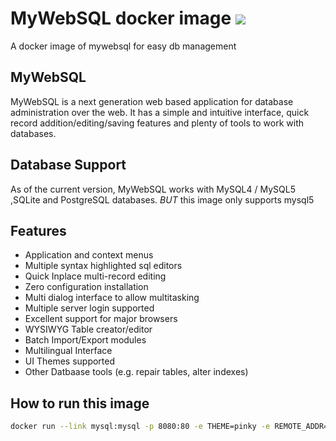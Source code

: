 # MyWebSQL docker image [![](https://images.microbadger.com/badges/image/ibandla/mywebsql.svg)](https://microbadger.com/images/ibandla/mywebsql "Get your own image badge on microbadger.com")

A docker image of mywebsql for easy db management

## MyWebSQL

MyWebSQL is a next generation web based application for database administration over the web.
It has a simple and intuitive interface, quick record addition/editing/saving features and plenty of tools to work with databases.

## Database Support

As of the current version, MyWebSQL works with MySQL4 / MySQL5 ,SQLite and PostgreSQL databases.
*BUT* this image only supports mysql5

## Features

- Application and context menus
- Multiple syntax highlighted sql editors
- Quick Inplace multi-record editing
- Zero configuration installation
- Multi dialog interface to allow multitasking
- Multiple server login supported
- Excellent support for major browsers
- WYSIWYG Table creator/editor
- Batch Import/Export modules
- Multilingual Interface
- UI Themes supported
- Other Datbaase tools (e.g. repair tables, alter indexes)

## How to run this image

```sh
docker run --link mysql:mysql -p 8080:80 -e THEME=pinky -e REMOTE_ADDR=mysql -e SERVER_NAME=myserver ibandla/mywebsql
```
